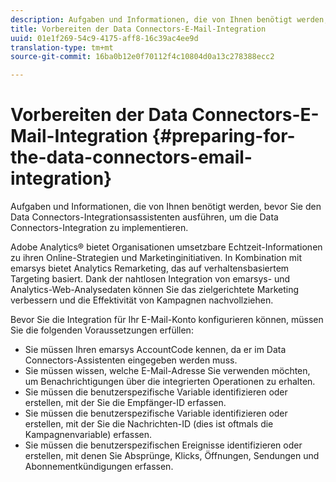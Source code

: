 ```yaml
---
description: Aufgaben und Informationen, die von Ihnen benötigt werden, bevor Sie den Data Connectors-Integrationsassistenten ausführen, um die Data Connectors-Integration zu implementieren.
title: Vorbereiten der Data Connectors-E-Mail-Integration
uuid: 01e1f269-54c9-4175-aff8-16c39ac4ee9d
translation-type: tm+mt
source-git-commit: 16ba0b12e0f70112f4c10804d0a13c278388ecc2

---
```



# Vorbereiten der Data Connectors-E-Mail-Integration {#preparing-for-the-data-connectors-email-integration}

Aufgaben und Informationen, die von Ihnen benötigt werden, bevor Sie den Data Connectors-Integrationsassistenten ausführen, um die Data Connectors-Integration zu implementieren.

Adobe Analytics® bietet Organisationen umsetzbare Echtzeit-Informationen zu ihren Online-Strategien und Marketinginitiativen. In Kombination mit emarsys bietet Analytics Remarketing, das auf verhaltensbasiertem Targeting basiert. Dank der nahtlosen Integration von emarsys- und Analytics-Web-Analysedaten können Sie das zielgerichtete Marketing verbessern und die Effektivität von Kampagnen nachvollziehen.

Bevor Sie die Integration für Ihr E-Mail-Konto konfigurieren können, müssen Sie die folgenden Voraussetzungen erfüllen:

* Sie müssen Ihren emarsys AccountCode kennen, da er im Data Connectors-Assistenten eingegeben werden muss.
* Sie müssen wissen, welche E-Mail-Adresse Sie verwenden möchten, um Benachrichtigungen über die integrierten Operationen zu erhalten.
* Sie müssen die benutzerspezifische Variable identifizieren oder erstellen, mit der Sie die Empfänger-ID erfassen.
* Sie müssen die benutzerspezifische Variable identifizieren oder erstellen, mit der Sie die Nachrichten-ID (dies ist oftmals die Kampagnenvariable) erfassen.
* Sie müssen die benutzerspezifischen Ereignisse identifizieren oder erstellen, mit denen Sie Absprünge, Klicks, Öffnungen, Sendungen und Abonnementkündigungen erfassen.

